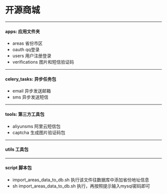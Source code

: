 # 开源商城
***
#### apps: 应用文件夹
- areas 省份市区
- oauth qq登录
- users 用户注册登录
- verifications 图片和短信验证码
***
#### celery_tasks: 异步任务包
- email 异步发送邮箱
- sms 异步发送短信
***
#### tools: 第三方工具包
- aliyunsms 阿里云短信包
- captcha 生成图片验证码包
***
#### utils 工具包
***
#### script 脚本包
- import_areas_data_to_db.sh 执行该文件往数据库中添加省份地址信息
- sh import_areas_data_to_db.sh 执行，再按照提示输入mysql密码即可